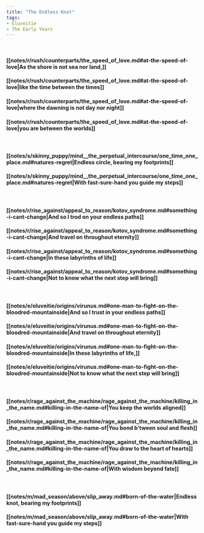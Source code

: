 ```yaml
---
title: "The Endless Knot"
tags:
- Eluveitie
- The Early Years
---
```

&nbsp;
#### [[notes/r/rush/counterparts/the_speed_of_love.md#at-the-speed-of-love|As the shore is not sea nor land,]]
#### [[notes/r/rush/counterparts/the_speed_of_love.md#at-the-speed-of-love|like the time between the times]]
#### [[notes/r/rush/counterparts/the_speed_of_love.md#at-the-speed-of-love|where the dawning is not day nor night]]
#### [[notes/r/rush/counterparts/the_speed_of_love.md#at-the-speed-of-love|you are between the worlds]]
&nbsp;
#### [[notes/s/skinny_puppy/mind__the_perpetual_intercourse/one_time_one_place.md#natures-regret|Endless circle, bearing my footprints]]
#### [[notes/s/skinny_puppy/mind__the_perpetual_intercourse/one_time_one_place.md#natures-regret|With fast-sure-hand you guide my steps]]
&nbsp;
#### [[notes/r/rise_against/appeal_to_reason/kotov_syndrome.md#something-i-cant-change|And so I trod on your endless paths]]
#### [[notes/r/rise_against/appeal_to_reason/kotov_syndrome.md#something-i-cant-change|And travel on throughout eternity]]
#### [[notes/r/rise_against/appeal_to_reason/kotov_syndrome.md#something-i-cant-change|In these labyrinths of life]]
#### [[notes/r/rise_against/appeal_to_reason/kotov_syndrome.md#something-i-cant-change|Not to know what the next step will bring]]
&nbsp;
#### [[notes/e/eluveitie/origins/virunus.md#one-man-to-fight-on-the-bloodred-mountainside|And so I trust in your endless paths]]
#### [[notes/e/eluveitie/origins/virunus.md#one-man-to-fight-on-the-bloodred-mountainside|And travel on throughout eternity]]
#### [[notes/e/eluveitie/origins/virunus.md#one-man-to-fight-on-the-bloodred-mountainside|In these labyrinths of life,]]
#### [[notes/e/eluveitie/origins/virunus.md#one-man-to-fight-on-the-bloodred-mountainside|Not to know what the next step will bring]]
&nbsp;
#### [[notes/r/rage_against_the_machine/rage_against_the_machine/killing_in_the_name.md#killing-in-the-name-of|You keep the worlds aligned]]
#### [[notes/r/rage_against_the_machine/rage_against_the_machine/killing_in_the_name.md#killing-in-the-name-of|You bond b'tween soul and flesh]]
#### [[notes/r/rage_against_the_machine/rage_against_the_machine/killing_in_the_name.md#killing-in-the-name-of|You draw to the heart of hearts]]
#### [[notes/r/rage_against_the_machine/rage_against_the_machine/killing_in_the_name.md#killing-in-the-name-of|With wisdom beyond fate]]
&nbsp;
#### [[notes/m/mad_season/above/slip_away.md#born-of-the-water|Endless knot, bearing my footprints]]
#### [[notes/m/mad_season/above/slip_away.md#born-of-the-water|With fast-sure-hand you guide my steps]]
